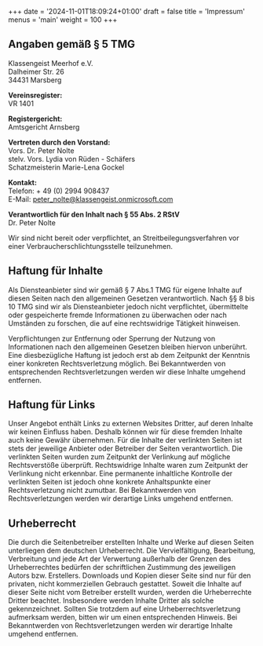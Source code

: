 +++
date = '2024-11-01T18:09:24+01:00'
draft = false
title = 'Impressum'
menus = 'main'
weight = 100
+++

## Angaben gemäß § 5 TMG  
Klassengeist Meerhof e.V.  
Dalheimer Str. 26  
34431 Marsberg  

**Vereinsregister:**  
VR 1401

**Registergericht:**  
Amtsgericht Arnsberg

**Vertreten durch den Vorstand:**  
Vors. Dr. Peter Nolte  
stelv. Vors. Lydia von Rüden - Schäfers  
Schatzmeisterin Marie-Lena Gockel  

**Kontakt:**  
Telefon: + 49 (0) 2994 908437  
E-Mail: peter_nolte@klassengeist.onmicrosoft.com  

**Verantwortlich für den Inhalt nach § 55 Abs. 2 RStV**  
Dr. Peter Nolte

Wir sind nicht bereit oder verpflichtet, an Streitbeilegungsverfahren vor einer Verbraucherschlichtungsstelle teilzunehmen.

## Haftung für Inhalte

Als Diensteanbieter sind wir gemäß § 7 Abs.1 TMG für eigene Inhalte auf diesen Seiten 
nach den allgemeinen Gesetzen verantwortlich. Nach §§ 8 bis 10 TMG sind wir als 
Diensteanbieter jedoch nicht  verpflichtet, übermittelte oder gespeicherte fremde 
Informationen zu überwachen oder nach Umständen zu  forschen, die auf eine 
rechtswidrige Tätigkeit hinweisen.

Verpflichtungen zur Entfernung oder Sperrung der Nutzung von Informationen nach den 
allgemeinen  Gesetzen bleiben hiervon unberührt. Eine diesbezügliche Haftung ist jedoch 
erst ab dem Zeitpunkt der  Kenntnis einer konkreten Rechtsverletzung möglich. Bei 
Bekanntwerden von entsprechenden  Rechtsverletzungen werden wir diese Inhalte 
umgehend entfernen.

## Haftung für Links

Unser Angebot enthält Links zu externen Websites Dritter, auf deren Inhalte wir keinen 
Einfluss haben.  Deshalb können wir für diese fremden Inhalte auch keine Gewähr 
übernehmen. Für die Inhalte der  verlinkten Seiten ist stets der jeweilige Anbieter oder 
Betreiber der Seiten verantwortlich. Die verlinkten  Seiten wurden zum Zeitpunkt der 
Verlinkung auf mögliche Rechtsverstöße überprüft. Rechtswidrige Inhalte  waren zum 
Zeitpunkt der Verlinkung nicht erkennbar.
Eine permanente inhaltliche Kontrolle der verlinkten Seiten ist jedoch ohne konkrete 
Anhaltspunkte einer  Rechtsverletzung nicht zumutbar. Bei Bekanntwerden von 
Rechtsverletzungen werden wir derartige Links  umgehend entfernen.

## Urheberrecht

Die durch die Seitenbetreiber erstellten Inhalte und Werke auf diesen Seiten unterliegen 
dem deutschen  Urheberrecht. Die Vervielfältigung, Bearbeitung, Verbreitung und jede Art 
der Verwertung außerhalb der  Grenzen des Urheberrechtes bedürfen der schriftlichen 
Zustimmung des jeweiligen Autors bzw. Erstellers.  Downloads und Kopien dieser Seite sind 
nur für den privaten, nicht kommerziellen Gebrauch gestattet.
Soweit die Inhalte auf dieser Seite nicht vom Betreiber erstellt wurden, werden die 
Urheberrechte Dritter  beachtet. Insbesondere werden Inhalte Dritter als solche 
gekennzeichnet. Sollten Sie trotzdem auf eine  Urheberrechtsverletzung aufmerksam 
werden, bitten wir um einen entsprechenden Hinweis. Bei  Bekanntwerden von 
Rechtsverletzungen werden wir derartige Inhalte umgehend entfernen.